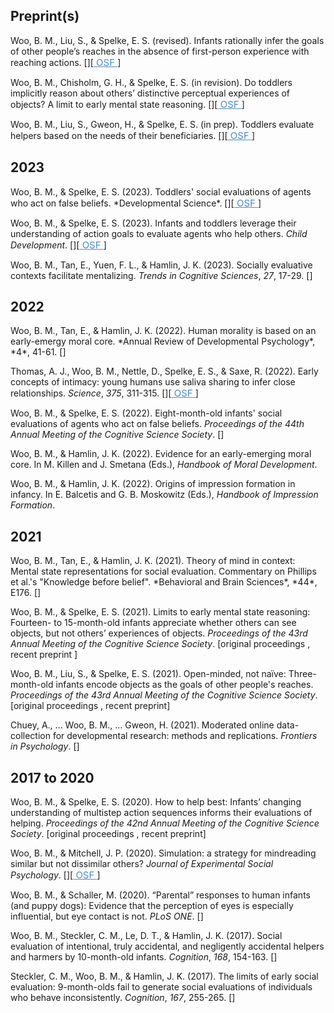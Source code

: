 <script src="https://unpkg.com/ionicons@4.5.5/dist/ionicons.js"></script>

<!--## Preprints-->
<h2>Preprint(s)</h2>
Woo, B. M., Liu, S., & Spelke, E. S. (revised). Infants rationally infer the goals of other people’s reaches in the absence of first-person experience with reaching actions. [<a style="font-size:15px; color:#4c8ccc" href="https://psyarxiv.com/dx2er/" target="_blank" target="_blank"><ion-icon name="document"></ion-icon></a>][<a style="font-size:15px; color:#4c8ccc" href="https://osf.io/ervm3/" target="_blank"> OSF </a>]


Woo, B. M., Chisholm, G. H., & Spelke, E. S. (in revision).  Do toddlers implicitly reason about others’ distinctive perceptual experiences of objects? A limit to early mental state reasoning. [<a style="font-size:15px; color:#4c8ccc" href="https://psyarxiv.com/3gbj6" target="_blank" target="_blank"><ion-icon name="document"></ion-icon></a>][<a style="font-size:15px; color:#4c8ccc" href="https://osf.io/6dvc2/" target="_blank"> OSF </a>]

Woo, B. M., Liu, S., Gweon, H., & Spelke, E. S. (in prep).  Toddlers evaluate helpers based on the needs of their beneficiaries. [<a style="font-size:15px; color:#4c8ccc" href="https://psyarxiv.com/pb7mz" target="_blank" target="_blank"><ion-icon name="document"></ion-icon></a>][<a style="font-size:15px; color:#4c8ccc" href="https://osf.io/uqa8f/" target="_blank"> OSF </a>]

<h2>2023</h2>
Woo, B. M., & Spelke, E. S. (2023). Toddlers' social evaluations of agents who act on false beliefs. *Developmental Science*. [<a style="font-size:15px; color:#4c8ccc" href="https://bmwoo.github.io/files/woospelke2022.pdf" target="_blank"><ion-icon name="document"></ion-icon></a>][<a style="font-size:15px; color:#4c8ccc" href="https://osf.io/qrvje/" target="_blank"> OSF </a>]

Woo, B. M., & Spelke, E. S. (2023). Infants and toddlers leverage their understanding of action goals to evaluate agents who help others. *Child Development*. [<a style="font-size:15px; color:#4c8ccc" href="https://bmwoo.github.io/files/woospelke2023.pdf" target="_blank" target="_blank"><ion-icon name="document"></ion-icon></a>][<a style="font-size:15px; color:#4c8ccc" href="https://osf.io/k7y5c/" target="_blank"> OSF </a>]

Woo, B. M., Tan, E., Yuen, F. L., & Hamlin, J. K. (2023). Socially evaluative contexts facilitate mentalizing. *Trends in Cognitive Sciences*, *27*, 17-29. [<a style="font-size:15px; color:#4c8ccc" href="https://bmwoo.github.io/files/wootanyuenhamlin2022.pdf" target="_blank"><ion-icon name="document"></ion-icon></a>]

<h2>2022</h2>
Woo, B. M., Tan, E., & Hamlin, J. K. (2022). Human morality is based on an early-emergy moral core. *Annual Review of Developmental Psychology*, *4*, 41-61. [<a style="font-size:15px; color:#4c8ccc" href="http://www.annualreviews.org/eprint/B8AC93IGDFT7H8M9SPJI/full/10.1146/annurev-devpsych-121020-023312" target="_blank" target="_blank"><ion-icon name="document"></ion-icon></a>]

Thomas, A. J., Woo, B. M., Nettle, D., Spelke, E. S., & Saxe, R. (2022). Early concepts of intimacy: young humans use saliva sharing to infer close relationships. *Science*, *375*, 311-315. [<a style="font-size:15px; color:#4c8ccc" href="https://bmwoo.github.io/files/thomasetal2022.pdf" target="_blank"><ion-icon name="document"></ion-icon></a>][<a style="font-size:15px; color:#4c8ccc" href="https://osf.io/a8htx/" target="_blank"> OSF </a>]

Woo, B. M., & Spelke, E. S. (2022). Eight-month-old infants' social evaluations of agents who act on false beliefs. <em>Proceedings of the 44th Annual Meeting of the Cognitive Science Society</em>. [<a style="font-size:15px; color:#4c8ccc" href="https://escholarship.org/content/qt8k02x1mx/qt8k02x1mx.pdf" target="_blank"><ion-icon name="document"></ion-icon></a>]

Woo, B. M., & Hamlin, J. K. (2022). Evidence for an early-emerging moral core. In M. Killen and J. Smetana (Eds.), *Handbook of Moral Development*.

Woo, B. M., & Hamlin, J. K. (2022). Origins of impression formation in infancy. In E. Balcetis and G. B. Moskowitz (Eds.), *Handbook of Impression Formation*.

<h2>2021</h2>
Woo, B. M., Tan, E., & Hamlin, J. K. (2021). Theory of mind in context: Mental state representations for social evaluation. Commentary on Phillips et al.'s "Knowledge before belief". *Behavioral and Brain Sciences*, *44*, E176. [<a style="font-size:15px; color:#4c8ccc" href="https://psyarxiv.com/ny5q8"
 target="_blank" target="_blank"><ion-icon name="document"></ion-icon></a>]

Woo, B. M., &amp; Spelke, E. S. (2021). Limits to early mental state reasoning: Fourteen- to 15-month-old infants appreciate whether others can see objects, but not others’ experiences of objects. <em>Proceedings of the 43rd Annual Meeting of the Cognitive Science Society</em>. [original proceedings <a style="font-size:15px; color:#4c8ccc" href="https://psyarxiv.com/d8c7u" target="_blank"><ion-icon name="document"></ion-icon></a>, recent preprint <a style="font-size:15px; color:#4c8ccc" href="https://psyarxiv.com/3gbj6" target="_blank" target="_blank"><ion-icon name="document"></ion-icon></a>]

Woo, B. M., Liu, S., &amp; Spelke, E. S. (2021). Open-minded, not naïve: Three-month-old infants encode objects as the goals of other people's reaches. <em>Proceedings of the 43rd Annual Meeting of the Cognitive Science Society</em>. [original proceedings <a style="font-size:15px; color:#4c8ccc" href="https://psyarxiv.com/qjvre" target="_blank"><ion-icon name="document"></ion-icon></a>, recent preprint<a style="font-size:15px; color:#4c8ccc" href="https://psyarxiv.com/dx2er/" target="_blank" target="_blank"><ion-icon name="document"></ion-icon></a>]

Chuey, A., ... Woo, B. M., ... Gweon, H. (2021). Moderated online data-collection for developmental research: methods and replications. <em>Frontiers in Psychology</em>. [<a style="font-size:15px; color:#4c8ccc" href="https://www.frontiersin.org/articles/10.3389/fpsyg.2021.734398/full"
 target="_blank" target="_blank"><ion-icon name="document"></ion-icon></a>]

<h2>2017 to 2020</h2>
<!--## 2017 to 2020-->
<p>Woo, B. M., &amp; Spelke, E. S. (2020). How to help best: Infants’ changing understanding of multistep action sequences informs their evaluations of helping. <em>Proceedings of the 42nd Annual Meeting of the Cognitive Science Society</em>. [original proceedings <a style="font-size:15px; color:#4c8ccc" href="https://www.cognitivesciencesociety.org/cogsci20/papers/0071/0071.pdf" target="_blank"><ion-icon name="document"></ion-icon></a>, recent preprint<a style="font-size:15px; color:#4c8ccc" href="https://psyarxiv.com/mtprn" target="_blank" target="_blank"><ion-icon name="document"></ion-icon></a>]
  </p> 

Woo, B. M., & Mitchell, J. P. (2020). Simulation: a strategy for mindreading similar but not dissimilar others? *Journal of Experimental Social Psychology*. [<a style="font-size:15px; color:#4c8ccc" href="https://bmwoo.github.io/files/woomitchell2020.pdf" target="_blank"><ion-icon name="document"></ion-icon></a>][<a style="font-size:15px; color:#4c8ccc" href="https://osf.io/pmkh6/" target="_blank"> OSF </a>]

Woo, B. M., & Schaller, M. (2020). “Parental” responses to human infants (and  puppy dogs): Evidence that the perception of eyes is especially  influential, but eye contact is not. *PLoS ONE*. [<a style="font-size:15px; color:#4c8ccc" href="https://bmwoo.github.io/files/wooschaller2020.pdf" target="_blank"><ion-icon name="document"></ion-icon></a>]

Woo, B. M., Steckler, C. M., Le, D. T., & Hamlin, J. K. (2017). Social evaluation of intentional, truly accidental, and negligently accidental helpers and harmers by 10-month-old infants. *Cognition*, *168*, 154-163. [<a style="font-size:15px; color:#4c8ccc" href="https://bmwoo.github.io/files/woostecklerlehamlin2017.pdf" target="_blank"><ion-icon name="document"></ion-icon></a>]

Steckler, C. M., Woo, B. M., & Hamlin, J. K. (2017). The limits of early social evaluation: 9-month-olds fail to generate social evaluations of individuals who behave inconsistently. *Cognition*, *167*, 255-265. [<a style="font-size:15px; color:#4c8ccc" href="https://bmwoo.github.io/files/stecklerwoohamlin2017.pdf" target="_blank"><ion-icon name="document"></ion-icon></a>]


